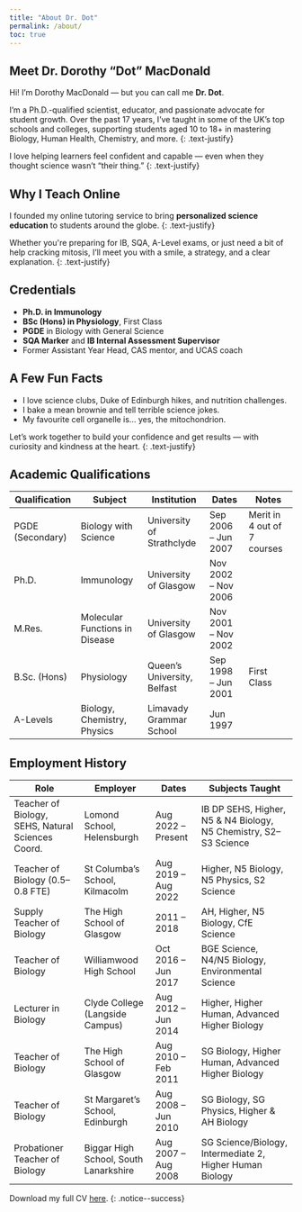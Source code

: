 ```yaml
---
title: "About Dr. Dot"
permalink: /about/
toc: true
---
```


## Meet Dr. Dorothy “Dot” MacDonald

Hi! I’m Dorothy MacDonald — but you can call me **Dr. Dot**.

I’m a Ph.D.-qualified scientist, educator, and passionate advocate for student growth. Over the past 17 years, I’ve
taught in some of the UK’s top schools and colleges, supporting students aged 10 to 18+ in mastering Biology, Human
Health, Chemistry, and more.
{: .text-justify}

I love helping learners feel confident and capable — even when they thought science wasn’t “their thing.”
{: .text-justify}

## Why I Teach Online

I founded my online tutoring service to bring **personalized science education** to students around the globe.
{: .text-justify}

Whether you're preparing for IB, SQA, A-Level exams, or just need a bit of help cracking mitosis, I’ll meet you with a
smile, a strategy, and a clear explanation.
{: .text-justify}

## Credentials

- **Ph.D. in Immunology**
- **BSc (Hons) in Physiology**, First Class
- **PGDE** in Biology with General Science
- **SQA Marker** and **IB Internal Assessment Supervisor**
- Former Assistant Year Head, CAS mentor, and UCAS coach

## A Few Fun Facts

- I love science clubs, Duke of Edinburgh hikes, and nutrition challenges.
- I bake a mean brownie and tell terrible science jokes.
- My favourite cell organelle is... yes, the mitochondrion.

Let’s work together to build your confidence and get results — with curiosity and kindness at the heart.
{: .text-justify}

## Academic Qualifications

| Qualification    | Subject                        | Institution                 | Dates               | Notes                       |
|------------------|--------------------------------|-----------------------------|---------------------|-----------------------------|
| PGDE (Secondary) | Biology with Science           | University of Strathclyde   | Sep 2006 – Jun 2007 | Merit in 4 out of 7 courses |
| Ph.D.            | Immunology                     | University of Glasgow       | Nov 2002 – Nov 2006 |                             |
| M.Res.           | Molecular Functions in Disease | University of Glasgow       | Nov 2001 – Nov 2002 |                             |
| B.Sc. (Hons)     | Physiology                     | Queen’s University, Belfast | Sep 1998 – Jun 2001 | First Class                 |
| A-Levels         | Biology, Chemistry, Physics    | Limavady Grammar School     | Jun 1997            |                             |


## Employment History

| Role                                              | Employer                              | Dates               | Subjects Taught                                                  |
|---------------------------------------------------|---------------------------------------|---------------------|------------------------------------------------------------------|
| Teacher of Biology, SEHS, Natural Sciences Coord. | Lomond School, Helensburgh            | Aug 2022 – Present  | IB DP SEHS, Higher, N5 & N4 Biology, N5 Chemistry, S2–S3 Science |
| Teacher of Biology (0.5–0.8 FTE)                  | St Columba’s School, Kilmacolm        | Aug 2019 – Aug 2022 | Higher, N5 Biology, N5 Physics, S2 Science                       |
| Supply Teacher of Biology                         | The High School of Glasgow            | 2011 – 2018         | AH, Higher, N5 Biology, CfE Science                              |
| Teacher of Biology                                | Williamwood High School               | Oct 2016 – Jun 2017 | BGE Science, N4/N5 Biology, Environmental Science                |
| Lecturer in Biology                               | Clyde College (Langside Campus)       | Aug 2012 – Jun 2014 | Higher, Higher Human, Advanced Higher Biology                    |
| Teacher of Biology                                | The High School of Glasgow            | Aug 2010 – Feb 2011 | SG Biology, Higher Human, Advanced Higher Biology                |
| Teacher of Biology                                | St Margaret’s School, Edinburgh       | Aug 2008 – Jun 2010 | SG Biology, SG Physics, Higher & AH Biology                      |
| Probationer Teacher of Biology                    | Biggar High School, South Lanarkshire | Aug 2007 – Aug 2008 | SG Science/Biology, Intermediate 2, Higher Human Biology         |

Download my full CV [here](/downloads/Dorothy_MacDonald_Tutor_CV.pdf).
{: .notice--success}
